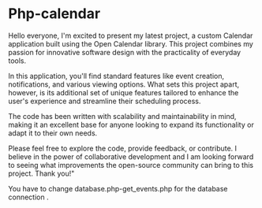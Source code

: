 # Php-calendar
Hello everyone, I'm excited to present my latest project, a custom Calendar application built using the Open Calendar library. This project combines my passion for innovative software design with the practicality of everyday tools.

In this application, you'll find standard features like event creation, notifications, and various viewing options. What sets this project apart, however, is its additional set of unique features tailored to enhance the user's experience and streamline their scheduling process.

The code has been written with scalability and maintainability in mind, making it an excellent base for anyone looking to expand its functionality or adapt it to their own needs.

Please feel free to explore the code, provide feedback, or contribute. I believe in the power of collaborative development and I am looking forward to seeing what improvements the open-source community can bring to this project. Thank you!"

You have to change database.php-get_events.php for the database connection .

